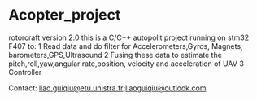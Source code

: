 # Acopter_project
rotorcraft version 2.0
this is a C/C++ autopolit project running on stm32 F407 to:
1 Read data and do filter for Accelerometers,Gyros, Magnets, barometers,GPS,Ultrasound
2 Fusing these data to estimate the pitch,roll,yaw,angular rate,position, velocity and acceleration of UAV
3 Controller

Contact: liao.guiqiu@etu.unistra.fr;liaoguiqiu@outlook.com
